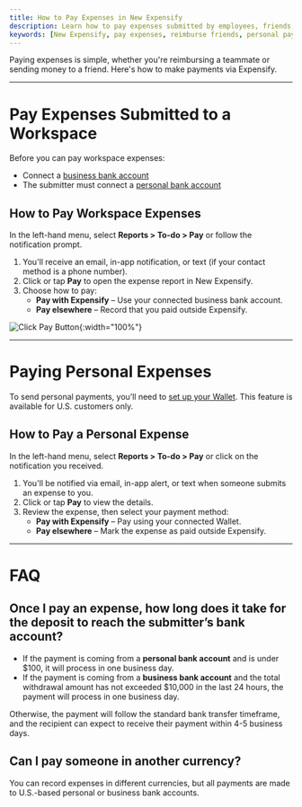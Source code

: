```yaml
---
title: How to Pay Expenses in New Expensify
description: Learn how to pay expenses submitted by employees, friends, or family using New Expensify.
keywords: [New Expensify, pay expenses, reimburse friends, personal payments, pay with Expensify, expense approval]
---
```


Paying expenses is simple, whether you're reimbursing a teammate or sending money to a friend. Here's how to make payments via Expensify.

---

# Pay Expenses Submitted to a Workspace

Before you can pay workspace expenses:
- Connect a [business bank account](https://help.expensify.com/articles/new-expensify/expenses-and-payments/Connect-a-Business-Bank-Account)
- The submitter must connect a [personal bank account](https://help.expensify.com/articles/new-expensify/expenses-and-payments/Connect-a-Personal-Bank-Account)

## How to Pay Workspace Expenses

In the left-hand menu, select **Reports > To-do > Pay** or follow the notification prompt.

1. You'll receive an email, in-app notification, or text (if your contact method is a phone number).
2. Click or tap **Pay** to open the expense report in New Expensify.
3. Choose how to pay:
   - **Pay with Expensify** – Use your connected business bank account.
   - **Pay elsewhere** – Record that you paid outside Expensify.

![Click Pay Button]({{site.url}}/assets/images/Reports_PayExpense_02.png){:width="100%"}

---

# Paying Personal Expenses

To send personal payments, you’ll need to [set up your Wallet](https://help.expensify.com/articles/new-expensify/expenses-and-payments/Set-up-your-wallet). This feature is available for U.S. customers only.

## How to Pay a Personal Expense

In the left-hand menu, select **Reports > To-do > Pay** or click on the notification you received.

1. You'll be notified via email, in-app alert, or text when someone submits an expense to you.
2. Click or tap **Pay** to view the details.
3. Review the expense, then select your payment method:
   - **Pay with Expensify** – Pay using your connected Wallet.
   - **Pay elsewhere** – Mark the expense as paid outside Expensify.

---

# FAQ

## Once I pay an expense, how long does it take for the deposit to reach the submitter’s bank account?

- If the payment is coming from a **personal bank account** and is under $100, it will process in one business day. 
- If the payment is coming from a **business bank account** and the total withdrawal amount has not exceeded $10,000 in the last 24 hours, the payment will process in one business day. 

Otherwise, the payment will follow the standard bank transfer timeframe, and the recipient can expect to receive their payment within 4-5 business days. 

## Can I pay someone in another currency?

You can record expenses in different currencies, but all payments are made to U.S.-based personal or business bank accounts.

